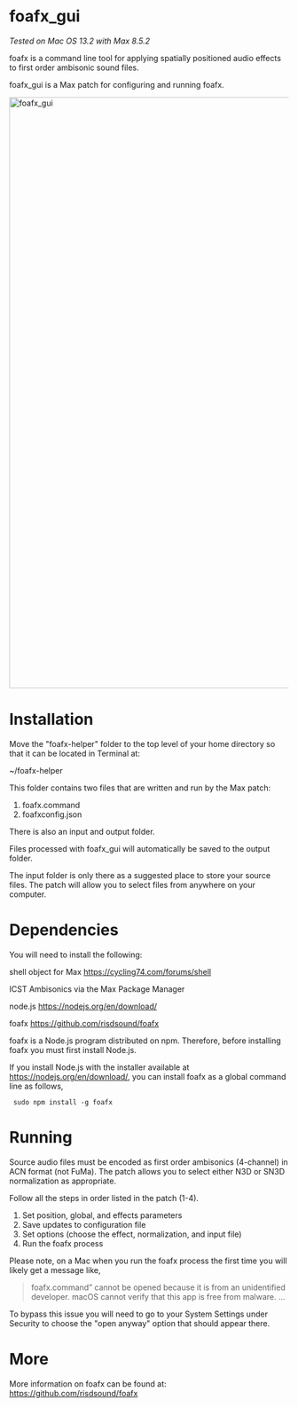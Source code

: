 # foafx_gui

*Tested on Mac OS 13.2 with Max 8.5.2*

foafx is a command line tool for applying spatially positioned audio effects to first order ambisonic sound files.

foafx_gui is a Max patch for configuring and running foafx. 

<img width="1066" alt="foafx_gui" src="https://user-images.githubusercontent.com/2341558/220534903-b39fd911-87e3-4af7-90fb-9ccaf88f5ac8.png">


# Installation

Move the "foafx-helper" folder to the top level of your home directory so that it can be located in Terminal at:

~/foafx-helper

This folder contains two files that are written and run by the Max patch: 
1. foafx.command 
2. foafxconfig.json

There is also an input and output folder. 

Files processed with foafx_gui will automatically be saved to the output folder.

The input folder is only there as a suggested place to store your source files. The patch will allow you to select files from anywhere on your computer.

# Dependencies

You will need to install the following: 

shell object for Max 
https://cycling74.com/forums/shell

ICST Ambisonics via the Max Package Manager

node.js
https://nodejs.org/en/download/

foafx 
https://github.com/risdsound/foafx

foafx is a Node.js program distributed on npm. Therefore, before installing foafx you must first install Node.js.

If you install Node.js with the installer available at https://nodejs.org/en/download/, you can install foafx as a global command line as follows,

```
 sudo npm install -g foafx
```

# Running

Source audio files must be encoded as first order ambisonics (4-channel) in ACN format (not FuMa). The patch allows you to select either N3D or SN3D normalization as appropriate.

Follow all the steps in order listed in the patch (1-4).
1. Set position, global, and effects parameters
2. Save updates to configuration file
3. Set options (choose the effect, normalization, and input file)
4. Run the foafx process

Please note, on a Mac when you run the foafx process the first time you will likely get a message like, 

> foafx.command” cannot be opened because it is from an unidentified developer.
macOS cannot verify that this app is free from malware. ...

To bypass this issue you will need to go to your System Settings under Security to choose the "open anyway" option that should appear there. 


# More

More information on foafx can be found at:
https://github.com/risdsound/foafx

